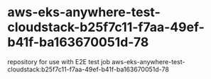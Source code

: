 # aws-eks-anywhere-test-cloudstack-b25f7c11-f7aa-49ef-b41f-ba163670051d-78
repository for use with E2E test job aws-eks-anywhere-test-cloudstack:b25f7c11-f7aa-49ef-b41f-ba163670051d-78
